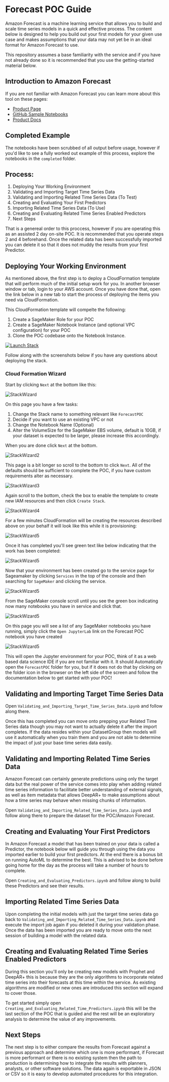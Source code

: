 # Forecast POC Guide

Amazon Forecast is a machine learning service that allows you to build and scale time series models in a quick and effective process. The content below is designed to help you build out your first models for your given use case and makes assumptions that your data may not yet be in an ideal format for Amazon Forecast to use.

This repository assumes a base familiarity with the service and if you have not already done so it is recommended that you use the getting-started material below.

## Introduction to Amazon Forecast

If you are not familiar with Amazon Forecast you can learn more about this tool on these pages:

* [Product Page](https://aws.amazon.com/forecast/)
* [GitHub Sample Notebooks](https://github.com/aws-samples/amazon-forecast-samples)
* [Product Docs](https://docs.aws.amazon.com/forecast/latest/dg/what-is-forecast.html)

## Completed Example

The notebooks have been scrubbed of all output before usage, however if you'd like to see a fully worked out example of this process, explore the notebooks in the `completed` folder.

## Process:

1. Deploying Your Working Environment
1. Validating and Importing Target Time Series Data
1. Validating and Importing Related Time Series Data (To Test)
1. Creating and Evaluating Your First Predictors
1. Importing Related Time Series Data (To Use)
1. Creating and Evaluating Related Time Series Enabled Predictors
1. Next Steps

That is a genereal order to this proccess, however if you are operating this as an assisted 2 day on-site POC. It is recommended that you operate steps 2 and 4 beforehand. Once the related data has been successfully imported you can delete it so that it does not muddy the results from your first Predictor.


## Deploying Your Working Environment

As mentioned above, the first step is to deploy a CloudFormation template that will perform much of the initial setup work for you. In another browser window or tab, login to your AWS account. Once you have done that, open the link below in a new tab to start the process of deploying the items you need via CloudFormation.

This CloudFormation template will compelte the following:

1. Create a SageMaker Role for your POC
1. Create a SageMaker Notebook Instance (and optional VPC configuration) for your POC
1. Clone the POC codebase onto the Notebook Instance.

[![Launch Stack](https://s3.amazonaws.com/cloudformation-examples/cloudformation-launch-stack.png)](https://console.aws.amazon.com/cloudformation/home#/stacks/new?stackName=ForecastDemo&templateURL=https://chriskingpartnershare.s3.amazonaws.com/ForecastPOC.yaml)

Follow along with the screenshots below if you have any questions about deploying the stack.

### Cloud Formation Wizard

Start by clicking `Next` at the bottom like this:

![StackWizard](static/imgs/img1.png)

On this page you have a few tasks:

1. Change the Stack name to something relevant like `ForecastPOC`
2. Decide if you want to use an existing VPC or not
3. Change the Notebook Name (Optional)
4. Alter the VolumeSize for the SageMaker EBS volume, default is 10GB, if your dataset is expected to be larger, please increase this accordingly.


When you are done click `Next` at the bottom.

![StackWizard2](static/imgs/img2.png)

This page is a bit longer so scroll to the bottom to click `Next`. All of the defaults should be sufficient to complete the POC, if you have custom requirements alter as necessary.

![StackWizard3](static/imgs/img3.png)


Again scroll to the bottom, check the box to enable the template to create new IAM resources and then click `Create Stack`.

![StackWizard4](static/imgs/img4.png)

For a few minutes CloudFormation will be creating the resources described above on your behalf it will look like this while it is provisioning:

![StackWizard5](static/imgs/img5.png)

Once it has completed you'll see green text like below indicating that the work has been completed:

![StackWizard5](static/imgs/img6.png)

Now that your environment has been created go to the service page for Sageamaker by clicking `Services` in the top of the console and then searching for `SageMaker` and clicking the service.


![StackWizard5](static/imgs/img7.png)

From the SageMaker console scroll until you see the green box indicating now many notebooks you have in service and click that.

![StackWizard5](static/imgs/img8.png)

On this page you will see a list of any SageMaker notebooks you have running, simply click the `Open JupyterLab` link on the Forecast POC notebook you have created

![StackWizard5](static/imgs/img9.png)

This will open the Jupyter environment for your POC, think of it as a web based data science IDE if you are not familiar with it. It should Automatically open the `ForecastPOC` folder for you, but if it does not do that by clicking on the folder icon in the browser on the left side of the screen and follow the documentation below to get started with your POC!



## Validating and Importing Target Time Series Data

Open `Validating_and_Importing_Target_Time_Series_Data.ipynb` and follow along there.

Once this has completed you can move onto prepping your Related Time Series data though you may not want to actually delete it after the import completes. 
If the data resides within your DatasetGroup then models will use it automatically when you train them and you are not able to determine the impact of just your base time series data easily.

## Validating and Importing Related Time Series Data

Amazon Forecast can certainly generate predictions using only the target data but the real power of the service comes into play when adding related time series information to facilitate better understanding of external signals, as well as item metadata that allows DeepAR+ to make assumptions about how a time series may behave when missing chunks of information.

Open `Validating_and_Importing_Related_Time_Series_Data.ipynb` and follow along there to prepare the dataset for the POC/Amazon Forecast.

## Creating and Evaluating Your First Predictors

In Amazon Forecast a model that has been trained on your data is called a Predictor, the notebook below will guide you through using the data you imported earlier to build your first predictors. At the end there is a bonus bit on running AutoML to determine the best. This is advised to be done before going home for the day as the process will take a number of hours to complete.

Open `Creating_and_Evaluating_Predictors.ipynb` and follow along to build these Predictors and see their results.

## Importing Related Time Series Data

Upon completing the initial models with just the target time series data go back to `Validating_and_Importing_Related_Time_Series_Data.ipynb` and execute the import job again if you deleted it during your validation phase. Once the data has been imported you are ready to move onto the next session of building a model with the related data.

## Creating and Evaluating Related Time Series Enabled Predictors

During this section you'll only be creating new models with Prophet and DeepAR+ this is because they are the only algorithms to incorporate related time series into their forecasts at this time within the service. As existing algorithms are modified or new ones are introduced this section will expand to cover those.

To get started simply open `Creating_and_Evaluating_Related_Time_Predictors.ipynb` this will be the last section of the POC that is guided and the rest will be an exploratory analysis to determine the value of any improvements.

## Next Steps

The next step is to either compare the results from Forecast against a previous approach and determine which one is more performant, if Forecast is more performant or there is no existing system then the path to production is determining how to integrate the results with planners, analysts, or other software solutions. The data again is exportable in JSON or CSV so it is easy to develop automated procedures for this integration.
